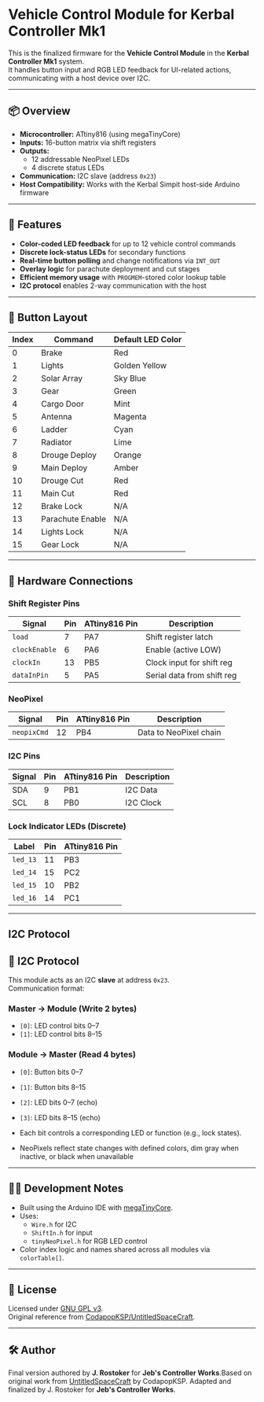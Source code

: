 # Vehicle Control Module for Kerbal Controller Mk1

This is the finalized firmware for the **Vehicle Control Module** in the **Kerbal Controller Mk1** system.  
It handles button input and RGB LED feedback for UI-related actions, communicating with a host device over I2C.

---


## 📦 Overview

- **Microcontroller:** ATtiny816 (using megaTinyCore)
- **Inputs:** 16-button matrix via shift registers
- **Outputs:**
  - 12 addressable NeoPixel LEDs
  - 4 discrete status LEDs
- **Communication:** I2C slave (address `0x23`)
- **Host Compatibility:** Works with the Kerbal Simpit host-side Arduino firmware

---


## 🚀 Features

- **Color-coded LED feedback** for up to 12 vehicle control commands
- **Discrete lock-status LEDs** for secondary functions
- **Real-time button polling** and change notifications via `INT_OUT`
- **Overlay logic** for parachute deployment and cut stages
- **Efficient memory usage** with `PROGMEM`-stored color lookup table
- **I2C protocol** enables 2-way communication with the host

---

## 🧠 Button Layout

| Index | Command          | Default LED Color |
|-------|------------------|-------------------|
| 0     | Brake       	   | Red               |
| 1     | Lights           | Golden Yellow     |
| 2     | Solar Array      | Sky Blue          |
| 3     | Gear             | Green             |
| 4     | Cargo Door       | Mint              |
| 5     | Antenna          | Magenta           |
| 6     | Ladder           | Cyan              |
| 7     | Radiator         | Lime              |
| 8     | Drouge Deploy    | Orange            |
| 9     | Main Deploy      | Amber             |
| 10    | Drouge Cut       | Red               |
| 11    | Main Cut         | Red               |
| 12    | Brake Lock       | N/A               |
| 13    | Parachute Enable | N/A               |
| 14    | Lights Lock      | N/A               |
| 15    | Gear Lock        | N/A               |

---

## 🧰 Hardware Connections

### Shift Register Pins
| Signal        | Pin     | ATtiny816 Pin | Description                 |
|---------------|---------|---------------|-----------------------------|
| `load`        | 7       | PA7           | Shift register latch        |
| `clockEnable` | 6       | PA6           | Enable (active LOW)         |
| `clockIn`     | 13      | PB5           | Clock input for shift reg   |
| `dataInPin`   | 5       | PA5           | Serial data from shift reg  |

### NeoPixel
| Signal      | Pin  | ATtiny816 Pin | Description         |
|-------------|------|---------------|---------------------|
| `neopixCmd` | 12   | PB4           | Data to NeoPixel chain |

### I2C Pins
| Signal | Pin | ATtiny816 Pin | Description     |
|--------|-----|---------------|-----------------|
| SDA    | 9   | PB1           | I2C Data        |
| SCL    | 8   | PB0           | I2C Clock       |

### Lock Indicator LEDs (Discrete)
| Label        | Pin | ATtiny816 Pin |
|--------------|-----|---------------|
| `led_13`     | 11  | PB3           |
| `led_14`     | 15  | PC2           |
| `led_15`     | 10  | PB2           |
| `led_16`     | 14  | PC1           |

---

## I2C Protocol

## 🧾 I2C Protocol

This module acts as an I2C **slave** at address `0x23`.  
Communication format:

### Master → Module (Write 2 bytes)
- `[0]`: LED control bits 0–7
- `[1]`: LED control bits 8–15

### Module → Master (Read 4 bytes)
- `[0]`: Button bits 0–7
- `[1]`: Button bits 8–15
- `[2]`: LED bits 0–7 (echo)
- `[3]`: LED bits 8–15 (echo)

- Each bit controls a corresponding LED or function (e.g., lock states).
- NeoPixels reflect state changes with defined colors, dim gray when inactive, or black when unavailable

---

## 🧑‍💻 Development Notes

- Built using the Arduino IDE with [megaTinyCore](https://github.com/SpenceKonde/megaTinyCore).
- Uses:
  - `Wire.h` for I2C
  - `ShiftIn.h` for input
  - `tinyNeoPixel.h` for RGB LED control
- Color index logic and names shared across all modules via `colorTable[]`.

---

## 📜 License

Licensed under [GNU GPL v3](https://www.gnu.org/licenses/gpl-3.0.en.html).  
Original reference from [CodapopKSP/UntitledSpaceCraft](https://github.com/CodapopKSP/UntitledSpaceCraft).

---

## 🛠 Author

Final version authored by **J. Rostoker** for **Jeb's Controller Works**.Based on original work from [UntitledSpaceCraft](https://github.com/CodapopKSP/UntitledSpaceCraft) by CodapopKSP. Adapted and finalized by J. Rostoker for **Jeb's Controller Works**.
